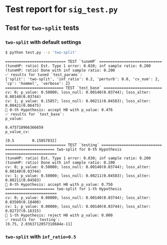 # Test report for `sig_test.py`

## Test for `two-split` tests

### `two-split` with default settings
```bash
$ python test.py --s 'two-split'
```
    =========================== TEST `tuneHP` ============================
    (tuneHP: ratio) Est. Type 1 error: 0.020; inf sample ratio: 0.200
    (tuneHP: ratio) Done with inf sample ratio: 0.200
    ✅ results for tuned `test_params`:
    {'split': 'two-split', 'inf_ratio': 0.2, 'perturb': 0.0, 'cv_num': 2, 'cp': 'hommel', 'verbose': 2}
    ========================== TEST `test_base` ==========================
    cv: 0; p_value: 0.50000; loss_null: 0.00140(0.03744); loss_alter: 0.00140(0.03744)
    cv: 1; p_value: 0.15857; loss_null: 0.00211(0.04583); loss_alter: 0.00421(0.06475)
    🧪 0-th Hypothesis: accept H0 with p_value: 0.476
    ✅ results for `test_base`:
    p_value:

    0.475710966366659
    p_value_cv:

    [0.5        0.15857032]
    =========================== TEST `testing` ===========================
    ====================== two-split for 0-th Hypothesis =======================
    (tuneHP: ratio) Est. Type 1 error: 0.030; inf sample ratio: 0.200
    (tuneHP: ratio) Done with inf sample ratio: 0.200
    cv: 0; p_value: 0.50000; loss_null: 0.00140(0.03744); loss_alter: 0.00140(0.03744)
    cv: 1; p_value: 0.50000; loss_null: 0.00211(0.04583); loss_alter: 0.00211(0.04583)
    🧪 0-th Hypothesis: accept H0 with p_value: 0.750
    ====================== two-split for 1-th Hypothesis =======================
    cv: 0; p_value: 0.00000; loss_null: 0.00140(0.03744); loss_alter: 0.03509(0.18400)
    cv: 1; p_value: 0.00000; loss_null: 0.00140(0.03744); loss_alter: 0.02737(0.16315)
    🧪 1-th Hypothesis: reject H0 with p_value: 0.000
    ✅ results for `testing`:
    [0.75, 2.0363712057310684e-11]

### `two-split` with `inf_ratio=0.5`


